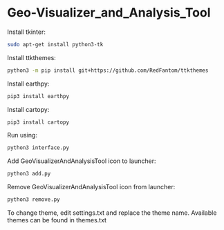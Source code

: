 # Geo-Visualizer_and_Analysis_Tool
Install tkinter:
```bash
sudo apt-get install python3-tk
```

Install ttkthemes:
```bash
python3 -m pip install git+https://github.com/RedFantom/ttkthemes
```
Install earthpy:
```bash
pip3 install earthpy
```

Install cartopy:
```bash
pip3 install cartopy
```

Run using:
```bash
python3 interface.py
```
Add GeoVisualizerAndAnalysisTool icon to launcher:
```bash
python3 add.py
```
Remove GeoVisualizerAndAnalysisTool icon from launcher:
```bash
python3 remove.py
```


To change theme, edit settings.txt and replace the theme name. Available themes can be found in themes.txt
